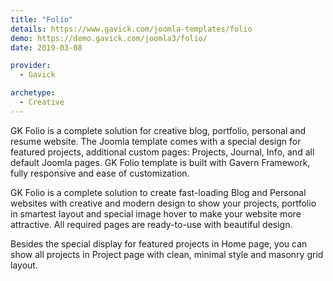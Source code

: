 ```yaml
---
title: "Folio"
details: https://www.gavick.com/joomla-templates/folio
demo: https://demo.gavick.com/joomla3/folio/
date: 2019-03-08

provider:
  - Gavick

archetype:
  - Creative
---
```


GK Folio is a complete solution for creative blog, portfolio, personal and resume website. The Joomla template comes with a special design for featured projects, additional custom pages: Projects, Journal, Info, and all default Joomla pages. GK Folio template is built with Gavern Framework, fully responsive and ease of customization.

GK Folio is a complete solution to create fast-loading Blog and Personal websites with creative and modern design to show your projects, portfolio in smartest layout and special image hover to make your website more attractive. All required pages are ready-to-use with beautiful design.

Besides the special display for featured projects in Home page, you can show all projects in Project page with clean, minimal style and masonry grid layout.
